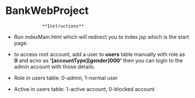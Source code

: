 # BankWebProject

                  **Instructions**

- Run indexMain.html which will redirect you to index.jsp which is the start page.
- to access root account, add a user to **users** table manually with role as **0** 
  and acno as **'[accountType][gender]000'** then you can login to the admin account 
  with those details.
  
- Role in users table: 0-admin, 1-normal user
- Active in users table: 1-active account, 0-blocked account
